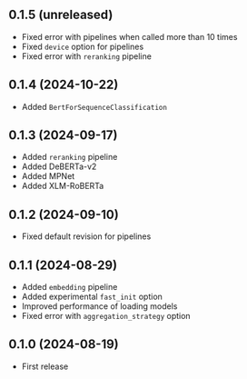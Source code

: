 ## 0.1.5 (unreleased)

- Fixed error with pipelines when called more than 10 times
- Fixed `device` option for pipelines
- Fixed error with `reranking` pipeline

## 0.1.4 (2024-10-22)

- Added `BertForSequenceClassification`

## 0.1.3 (2024-09-17)

- Added `reranking` pipeline
- Added DeBERTa-v2
- Added MPNet
- Added XLM-RoBERTa

## 0.1.2 (2024-09-10)

- Fixed default revision for pipelines

## 0.1.1 (2024-08-29)

- Added `embedding` pipeline
- Added experimental `fast_init` option
- Improved performance of loading models
- Fixed error with `aggregation_strategy` option

## 0.1.0 (2024-08-19)

- First release
